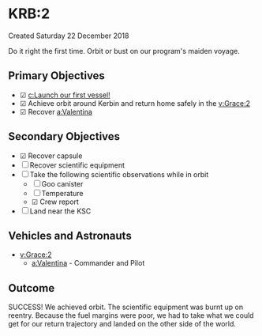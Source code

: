 # KRB:2
Created Saturday 22 December 2018

Do it right the first time. Orbit or bust on our program's maiden voyage.

Primary Objectives
------------------

* ☑ [c:Launch our first vessel!](../../c/Launch_our_first_vessel!.markdown)
* ☑ Achieve orbit around Kerbin and return home safely in the [v:Grace:2](../../v/Grace/2.markdown)
* ☑ Recover [a:Valentina](../../a/Valentina.markdown)


Secondary Objectives
--------------------

* ☑ Recover capsule
* ☐ Recover scientific equipment
* ☐ Take the following scientific observations while in orbit
	* ☐ Goo canister
	* ☐ Temperature
	* ☑ Crew report
* ☐ Land near the KSC


Vehicles and Astronauts
-----------------------

* [v:Grace:2](../../v/Grace/2.markdown)
	* [a:Valentina](../../a/Valentina.markdown) - Commander and Pilot


Outcome
-------
SUCCESS! We achieved orbit. The scientific equipment was burnt up on reentry. Because the fuel margins were poor, we had to take what we could get for our return trajectory and landed on the other side of the world.

